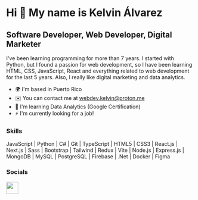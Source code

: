 Hi 👋 My name is Kelvin Álvarez
===============================

Software Developer, Web Developer, Digital Marketer
---------------------------------------------------

I've been learning programming for more than 7 years. I started with Python, but I found a passion for web development, so I have been learning HTML, CSS, JavaScript, React and everything related to web development for the last 5 years. Also, I really like digital marketing and data analytics.

* 🌍  I'm based in Puerto Rico
* ✉️  You can contact me at [webdev.kelvin@proton.me](mailto:webdev.kelvin@proton.me)
* 🧠  I'm learning Data Analytics (Google Certification)
* ⚡  I'm currently looking for a job!

### Skills
JavaScript | Python | C# | Git | TypeScript | HTML5 | CSS3 | React.js | Next.js | Sass | Bootstrap | Tailwind | Redux | Vite | Node.js | Express.js | MongoDB | MySQL | PostgreSQL | Firebase | .Net | Docker | Figma 
### Socials

<p align="left"> <a href="https://www.github.com/webdevkelvin" target="_blank" rel="noreferrer"> <picture> <source media="(prefers-color-scheme: dark)" srcset="https://raw.githubusercontent.com/danielcranney/readme-generator/main/public/icons/socials/github-dark.svg" /> <source media="(prefers-color-scheme: light)" srcset="https://raw.githubusercontent.com/danielcranney/readme-generator/main/public/icons/socials/github.svg" /> <img src="https://raw.githubusercontent.com/danielcranney/readme-generator/main/public/icons/socials/github.svg" width="32" height="32" /> </picture> </a></p>
